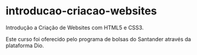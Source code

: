 # introducao-criacao-websites
Introdução a Criação de Websites com HTML5 e CSS3.

Este curso foi oferecido pelo programa de bolsas do Santander através da plataforma Dio. 